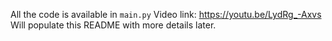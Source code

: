 All the code is available in `main.py`
Video link: https://youtu.be/LydRg_-Axvs 
Will populate this README with more details later.